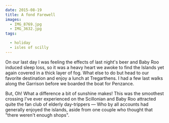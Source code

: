 ```yaml
---
date: 2015-08-19
title: A fond Farewell
images:
  - IMG_8769.jpg
  - IMG_3632.jpg
tags:

  - holiday
  - isles of scilly
---
```

On our last day I was feeling the effects of last night's beer and Baby Roo induced sleep loss, so it was a heavy heart we awoke to find the Islands yet again covered in a thick layer of fog. What else to do but head to our favorite destination and enjoy a lunch at Tregarthens. I had a few last walks along the Garrison before we boarded the boat for Penzance. 

But, Oh! What a difference a bit of sunshine makes! This was the smoothest crossing I've ever experienced on the Scillonian and Baby Roo attracted quite the fan club of elderly day-trippers — Who by all accounts had generally enjoyed the islands, aside from one couple who thought that "there weren't enough shops". 